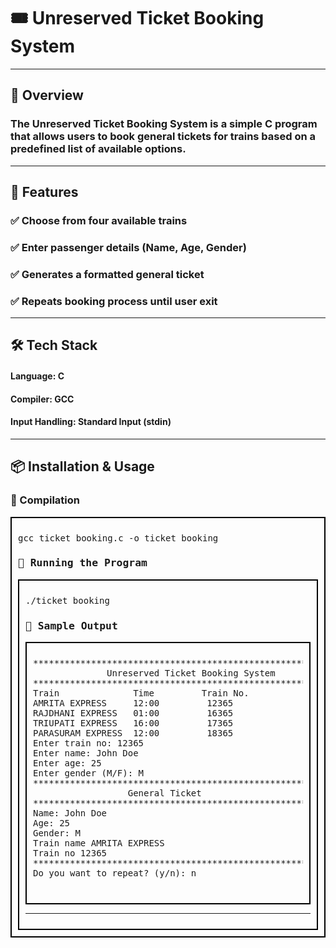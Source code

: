 <h1>🎟️ Unreserved Ticket Booking System</h1>
<hr>
<h2>📌 Overview</h2>

<h3>The Unreserved Ticket Booking System is a simple C program that allows users to book general tickets for trains based on a predefined list of available options.</h3>
<hr>
<h2>🎯 Features</h2>
<h3>✅ Choose from four available trains</h3>
<h3>✅ Enter passenger details (Name, Age, Gender)</h3>
<h3>✅ Generates a formatted general ticket</h3>
<h3>✅ Repeats booking process until user exit</h3>
<hr>
<h2>🛠️ Tech Stack</h2>

<h4>Language: C</h4>

<h4>Compiler: GCC</h4>

<h4>Input Handling: Standard Input (stdin)</h4>
<hr>
<h2>📦 Installation & Usage</h2>

<h3>🔧 Compilation</h3>
<div style="border: 2px solid black; padding: 10px; font-family: monospace;">
<pre>
gcc ticket_booking.c -o ticket_booking
</pre>

<h3>🚀 Running the Program</h3>
<div style="border: 2px solid black; padding: 10px; font-family: monospace;">
<pre>
./ticket_booking
</pre>

<h3>📝 Sample Output</h3>
<div style="border: 2px solid black; padding: 10px; font-family: monospace;">
<pre>
****************************************************************
              Unreserved Ticket Booking System
****************************************************************
Train              Time         Train No.
AMRITA EXPRESS     12:00         12365
RAJDHANI EXPRESS   01:00         16365
TRIUPATI EXPRESS   16:00         17365
PARASURAM EXPRESS  12:00         18365
Enter train no: 12365
Enter name: John Doe
Enter age: 25
Enter gender (M/F): M
***************************************************************
                  General Ticket
***************************************************************
Name: John Doe
Age: 25
Gender: M
Train name AMRITA EXPRESS
Train no 12365
**************************************************************
Do you want to repeat? (y/n): n

</pre>
</div>
<hr>



